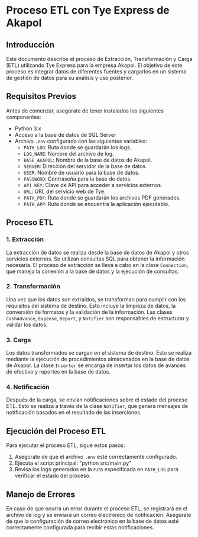 # Proceso ETL con Tye Express de Akapol

## Introducción

Este documento describe el proceso de Extracción, Transformación y Carga (ETL) utilizando Tye Express para la empresa Akapol. El objetivo de este proceso es integrar datos de diferentes fuentes y cargarlos en un sistema de gestión de datos para su análisis y uso posterior.

## Requisitos Previos

Antes de comenzar, asegúrate de tener instalados los siguientes componentes:

- Python 3.x
- Acceso a la base de datos de SQL Server
- Archivo `.env` configurado con las siguientes variables:
  - `PATH_LOG`: Ruta donde se guardarán los logs.
  - `LOG_NAME`: Nombre del archivo de log.
  - `BASE_AKAPOL`: Nombre de la base de datos de Akapol.
  - `SERVER`: Dirección del servidor de la base de datos.
  - `USER`: Nombre de usuario para la base de datos.
  - `PASSWORD`: Contraseña para la base de datos.
  - `API_KEY`: Clave de API para acceder a servicios externos.
  - `URL`: URL del servicio web de Tye.
  - `PATH_PDF`: Ruta donde se guardarán los archivos PDF generados.
  - `PATH_APP`: Ruta donde se encuentra la aplicación ejecutable.

## Proceso ETL

### 1. Extracción

La extracción de datos se realiza desde la base de datos de Akapol y otros servicios externos. Se utilizan consultas SQL para obtener la información necesaria. El proceso de extracción se lleva a cabo en la clase `Connection`, que maneja la conexión a la base de datos y la ejecución de consultas.

### 2. Transformación

Una vez que los datos son extraídos, se transforman para cumplir con los requisitos del sistema de destino. Esto incluye la limpieza de datos, la conversión de formatos y la validación de la información. Las clases `CashAdvance`, `Expense`, `Report`, y `Notifier` son responsables de estructurar y validar los datos.

### 3. Carga

Los datos transformados se cargan en el sistema de destino. Esto se realiza mediante la ejecución de procedimientos almacenados en la base de datos de Akapol. La clase `Inserter` se encarga de insertar los datos de avances de efectivo y reportes en la base de datos.

### 4. Notificación

Después de la carga, se envían notificaciones sobre el estado del proceso ETL. Esto se realiza a través de la clase `Notifier`, que genera mensajes de notificación basados en el resultado de las inserciones.

## Ejecución del Proceso ETL

Para ejecutar el proceso ETL, sigue estos pasos:

1. Asegúrate de que el archivo `.env` esté correctamente configurado.
2. Ejecuta el script principal: "python src/main.py"
3. Revisa los logs generados en la ruta especificada en `PATH_LOG` para verificar el estado del proceso.

## Manejo de Errores

En caso de que ocurra un error durante el proceso ETL, se registrará en el archivo de log y se enviará un correo electrónico de notificación. Asegúrate de que la configuración de correo electrónico en la base de datos esté correctamente configurada para recibir estas notificaciones.
